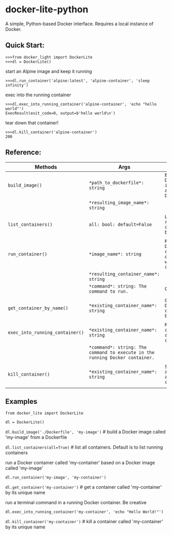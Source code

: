 # docker-lite-python
A simple, Python-based Docker interface. Requires a local instance of Docker.

## Quick Start:
```
>>>from docker_light import DockerLite
>>>dl = DockerLite()
```

start an Alpine image and keep it running
```
>>>dl.run_container('alpine:latest', 'alpine-container', 'sleep infinity')
```
exec into the running container
```
>>>dl.exec_into_running_container('alpine-container', 'echo "hello world"')
ExecResult(exit_code=0, output=b'hello world\n')
```
tear down that container!
```
>>>dl.kill_container('alpine-container')
200
```

## Reference:

| Methods | Args | Overview |
|---------|------|----------|
|`build_image()`|`*path_to_dockerfile*: string`|`Build a Docker image from a local Dockerfile.`|
||`*resulting_image_name*: string`|
||||
|`list_containers()`|`all: bool: default=False`|`List running containers by default.`|
||||
|`run_container()`|`*image_name*: string`|`Run a Docker container, optionally with a command.`|
||`*resulting_container_name*: string`|
||`*command*: string: The command to run. `|`Optional.`|
||||
|`get_container_by_name()`|`*existing_container_name*: string`|`Get a Docker container by name.`|
||||
|`exec_into_running_container()`|`*existing_container_name*: string`|`Run a command in an active container.`|
||`*command*: string: The command to execute in the running Docker container.`|
||||
|`kill_container()`|`*existing_container_name*: string`|`Shut down and delete a container.`|
||||

## Examples
```
from docker_lite import DockerLite

dl = DockerLite()
```
`dl.build_image('./Dockerfile', 'my-image')` # build a Docker image called 'my-image' from a Dockerfile

`dl.list_containers(all=True)` # list all containers. Default is to list running containers

run a Docker container called 'my-container' based on a Docker image called 'my-image'

`dl.run_container('my-image', 'my-container')` 

`dl.get_container('my-container')` # get a container called 'my-container' by its unique name

run a terminal command in a running Docker container. Be creative

`dl.exec_into_running_container('my-container', 'echo "Hello World!"')`

`dl.kill_container('my-container')` # kill a container called 'my-container' by its unique name
